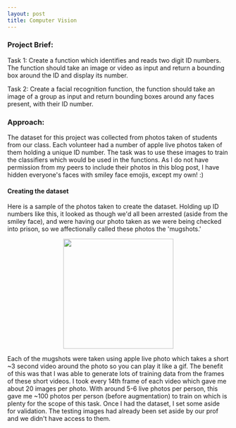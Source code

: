 ```yaml
---
layout: post
title: Computer Vision
---
```


### Project Brief:
Task 1: Create a function which identifies and reads two digit ID numbers. The function should take an image or video as input and return a bounding box around the ID and display its number.

Task 2: Create a facial recognition function, the function should take an image of a group as input and return bounding boxes around any faces present, with their ID number.

### Approach: 

The dataset for this project was collected from photos taken of students from our class. Each volunteer had a number of apple live photos taken of them holding a unique ID number. The task was to use these images to train the classifiers which would be used in the functions. As I do not have permission from my peers to include their photos in this blog post, I have hidden everyone's faces with smiley face emojis, except my own! :)

#### Creating the dataset

Here is a sample of the photos taken to create the dataset. Holding up ID numbers like this, it looked as though we'd all been arrested (aside from the smiley face), and were having our photo taken as we were being checked into prison, so we affectionally called these photos the 'mugshots.' 

<center><img src="https://artificiallyintelligent.ml/images/1.png" width="250"></center>

Each of the mugshots were taken using apple live photo which takes a short ~3 second video around the photo so you can play it like a gif. The benefit of this was that I was able to generate lots of training data from the frames of these short videos. I took every 14th frame of each video which gave me about 20 images per photo. With around 5-6 live photos per person, this gave me ~100 photos per person (before augmentation) to train on which is plenty for the scope of this task. Once I had the dataset, I set some aside for validation. The testing images had already been set aside by our prof and we didn't have access to them.

